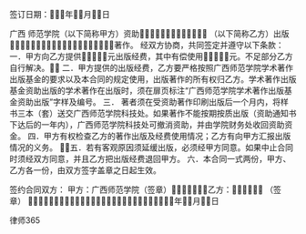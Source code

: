 
 
签订日期：年月日

广西
师范学院（以下简称甲方）资助 （以下简称乙方）出版著作。 经双方协商，共同签定并遵守以下条款：
一．甲方向乙方提供元出版经费，其中有偿使用元。不足部分乙方自行解决。
二．甲方提供的出版经费，乙方要严格按照广西师范学院学术著作出版基金的要求以及本合同的规定使用，出版著作的所有权归乙方。学术著作出版基金资助出版的学术著作在出版时，须在扉页标注“广西师范学院学术著作出版基金资助出版”字样及编号。
三． 著者须在受资助著作印刷出版后一个月内，将样书三本（套）送交广西师范学院科技处。如果著作不能按期按质出版（资助通知书下达后的一年内），广西师范学院科技处可撤消资助，并由学院财务处收回资助资金。
四．甲方有权检查乙方的著作出版及经费使用情况；乙方有向甲方汇报出版情况的义务。
五．若有客观原因须延缓出版，必须经甲方同意。如果中止合同时须经双方同意，并且乙方把出版经费退回甲方。
六．本合同一式两份，甲方、乙方各一份，由双方签字盖章之日起生效。


签约合同双方：
甲方：广西师范学院（签章）乙方： （签章）
年月日





 
律师365






 


 

 
 
 
 
 
  


  
 

  


  


  
 
 
 
 

